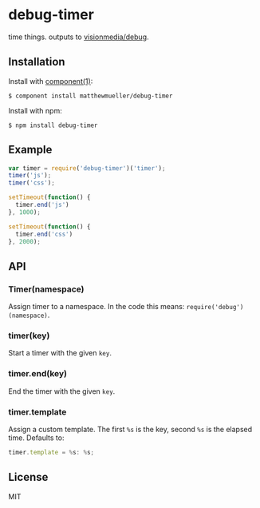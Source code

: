 
# debug-timer

  time things. outputs to [visionmedia/debug](https://github.com/visionmedia/debug).

## Installation

  Install with [component(1)](http://component.io):

    $ component install matthewmueller/debug-timer

  Install with npm:

    $ npm install debug-timer

## Example

```js
var timer = require('debug-timer')('timer');
timer('js');
timer('css');

setTimeout(function() {
  timer.end('js')
}, 1000);

setTimeout(function() {
  timer.end('css')
}, 2000);
```

## API

### Timer(namespace)

  Assign timer to a namespace. In the code this means: `require('debug')(namespace)`.

### timer(key)

  Start a timer with the given `key`.

### timer.end(key)

  End the timer with the given `key`.

### timer.template

Assign a custom template. The first `%s` is the key, second `%s` is the elapsed time. Defaults to:

```js
timer.template = %s: %s;
```

## License

  MIT
